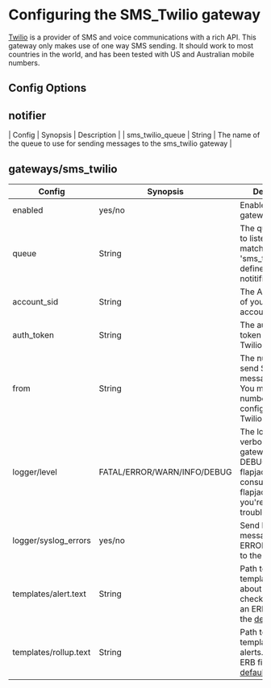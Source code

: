 # Configuring the SMS_Twilio gateway

[Twilio](https://www.twilio.com/) is a provider of SMS and voice communications with a rich API. This gateway only makes use of one way SMS sending. It should work to most countries in the world, and has been tested with US and Australian mobile numbers.

## Config Options

## notifier

| Config | Synopsis | Description |
| sms_twilio_queue | String | The name of the queue to use for sending messages to the sms_twilio gateway |

## gateways/sms_twilio

| Config | Synopsis | Description |
|--------|----------|-------------|
| enabled | yes/no  | Enable this gateway? |
| queue   | String  | The queue name to listen on. Must match the 'sms_twilio_queue' defined in the notitifier. |
| account_sid | String | The Account SID of your Twilio account |
| auth_token  | String | The authentication token for your Twilio Account |
| from    | String  | The number to send SMS messages from. You must have this number configured in your Twilio account. |
| logger/level | FATAL/ERROR/WARN/INFO/DEBUG | The logging verbosity of the gateway. Set to DEBUG, reload flapjack, and consult flapjack.log if you're having trouble. |
| logger/syslog_errors | yes/no | Send logging messages at ERROR or FATAL to the syslog |
| templates/alert.text | String | Path to a custom template for alerts about individual checks. Must ben an ERB file. See the [default](https://github.com/flapjack/flapjack/blob/master/lib/flapjack/gateways/sms_twilio/alert.text.erb)|
| templates/rollup.text | String | Path to a custom template for rollup alerts. Must be an ERB file. See the [default](https://github.com/flapjack/flapjack/blob/master/lib/flapjack/gateways/sms_twilio/rollup.text.erb). |


